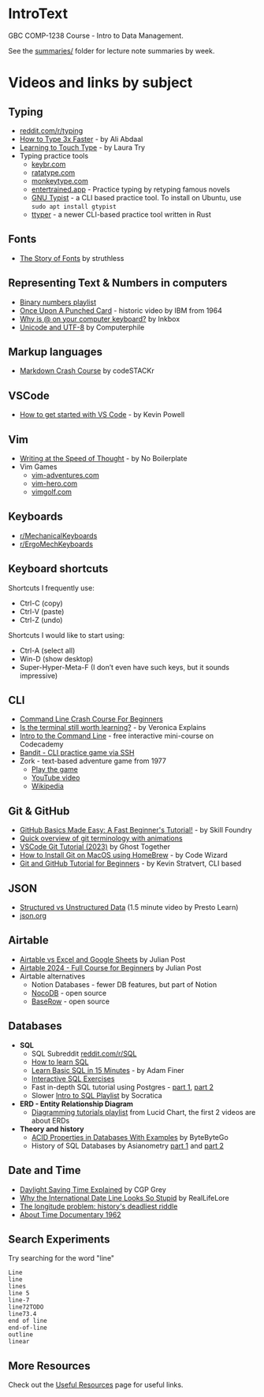 # IntroText
GBC COMP-1238 Course - Intro to Data Management.

See the [summaries/](/summaries/) folder for lecture note summaries by week.


# Videos and links by subject

## Typing
- [reddit.com/r/typing](https://www.reddit.com/r/typing/)
- [How to Type 3x Faster](https://www.youtube.com/watch?v=tU_AXrvQjpo) - by Ali Abdaal
- [Learning to Touch Type](https://www.youtube.com/watch?v=IIPU20kekCo) - by Laura Try
- Typing practice tools
  - [keybr.com](https://www.keybr.com/)
  - [ratatype.com](https://www.ratatype.com/)
  - [monkeytype.com](https://monkeytype.com/)
  - [entertrained.app](https://entertrained.app/) - Practice typing by retyping famous novels
  - [GNU Typist](https://www.gnu.org/savannah-checkouts/gnu/gtypist/gtypist.html) - a CLI based practice tool.
    To install on Ubuntu, use `sudo apt install gtypist`
  - [ttyper](https://github.com/max-niederman/ttyper) - a newer CLI-based practice tool written in Rust

## Fonts
- [The Story of Fonts](https://www.youtube.com/watch?v=WVfRxFwVHQc) by struthless

## Representing Text & Numbers in computers
- [Binary numbers playlist](https://www.youtube.com/watch?v=cJNm938Xwao&list=PLTd6ceoshprcpen2Jvs_JiuvWvqIAkzea)
- [Once Upon A Punched Card](https://www.youtube.com/watch?v=BlUWg2nxCz0) - historic video by IBM from 1964
- [Why is @ on your computer keyboard?](https://www.youtube.com/watch?v=MjE03a8PGko) by Inkbox
- [Unicode and UTF-8](https://www.youtube.com/watch?v=MijmeoH9LT4) by Computerphile

## Markup languages
 - [Markdown Crash Course](https://www.youtube.com/watch?v=ftOBvusMHjQ) by codeSTACKr

## VSCode
- [How to get started with VS Code](https://www.youtube.com/watch?v=EUJlVYggR1Y) - by Kevin Powell

## Vim
- [Writing at the Speed of Thought](https://www.youtube.com/watch?v=sqm4-B07LsE) - by No Boilerplate
- Vim Games
  - [vim-adventures.com](https://vim-adventures.com/)
  - [vim-hero.com](https://www.vim-hero.com/)
  - [vimgolf.com](https://www.vimgolf.com/)

## Keyboards
 - [r/MechanicalKeyboards](https://www.reddit.com/r/MechanicalKeyboards/)
 - [r/ErgoMechKeyboards](https://www.reddit.com/r/ErgoMechKeyboards/)

## Keyboard shortcuts
Shortcuts I frequently use: 
- Ctrl-C (copy)
- Ctrl-V (paste)
- Ctrl-Z (undo)

Shortcuts I would like to start using: 
- Ctrl-A (select all)
- Win-D (show desktop)
- Super-Hyper-Meta-F (I don’t even have such keys, but it sounds impressive)

## CLI
- [Command Line Crash Course For Beginners](https://www.youtube.com/watch?v=uwAqEzhyjtw)
- [Is the terminal still worth learning?](https://www.youtube.com/watch?v=PwoD3XxYLII) - by Veronica Explains
- [Intro to the Command Line](https://www.codecademy.com/learn/intro-to-the-command-line) - free interactive mini-course on Codecademy
- [Bandit - CLI practice game via SSH](https://overthewire.org/wargames/bandit/)
- Zork - text-based adventure game from 1977
  - [Play the game](https://www.pcjs.org/software/pcx86/game/infocom/zork1/)
  - [YouTube video](https://www.youtube.com/watch?v=HCIesZ1yY_w)
  - [Wikipedia](https://en.wikipedia.org/wiki/Zork)
  

## Git & GitHub
- [GitHub Basics Made Easy: A Fast Beginner's Tutorial!](https://www.youtube.com/watch?v=Oaj3RBIoGFc) - by Skill Foundry
- [Quick overview of git terminology with animations](https://www.youtube.com/watch?v=e9lnsKot_SQ)
- [VSCode Git Tutorial (2023)](https://www.youtube.com/watch?v=WAqWUfGIQYI) by Ghost Together
- [How to Install Git on MacOS using HomeBrew](https://www.youtube.com/watch?v=B4qsvQ5IqWk) - by Code Wizard
- [Git and GitHub Tutorial for Beginners](https://www.youtube.com/watch?v=tRZGeaHPoaw) - by Kevin Stratvert, CLI based


## JSON
- [Structured vs Unstructured Data](https://www.youtube.com/watch?v=lsR8P1LLf2w) (1.5 minute video by Presto Learn)
- [json.org](https://www.json.org/json-en.html)

## Airtable
 - [Airtable vs Excel and Google Sheets](https://www.youtube.com/watch?v=RHFvUmptIs0) by Julian Post
 - [Airtable 2024 - Full Course for Beginners](https://www.youtube.com/watch?v=Hq3rQpodt58) by Julian Post
 - Airtable alternatives
   - Notion Databases - fewer DB features, but part of Notion
   - [NocoDB](https://nocodb.com/) - open source
   - [BaseRow](https://baserow.io/) - open source

## Databases
- **SQL**
  - SQL Subreddit [reddit.com/r/SQL](https://www.reddit.com/r/SQL/)
  - [How to learn SQL](https://www.youtube.com/watch?v=ITwW825L4zg)
  - [Learn Basic SQL in 15 Minutes](https://www.youtube.com/watch?v=kbKty5ZVKMY) - by Adam Finer
  - [Interactive SQL Exercises](https://www.w3schools.com/sql/sql_exercises.asp)
  - Fast in-depth SQL tutorial using Postgres - [part 1](https://www.youtube.com/watch?v=ipIw-Fp3LBs), [part 2](https://www.youtube.com/watch?v=5t1fW3KG920)
  - Slower [Intro to SQL Playlist](https://www.youtube.com/watch?v=nWyyDHhTxYU&list=PLi01XoE8jYojRqM4qGBF1U90Ee1Ecb5tt) by Socratica
- **ERD - Entity Relationship Diagram**
  - [Diagramming tutorials playlist](https://www.youtube.com/watch?v=xsg9BDiwiJE&list=PLUoebdZqEHTxpGCwKrb82cIvHNoNaBb4R&index=1) from Lucid Chart, the first 2 videos are about ERDs
- **Theory and history**
  - [ACID Properties in Databases With Examples](https://www.youtube.com/watch?v=GAe5oB742dw) by ByteByteGo
  - History of SQL Databases by Asianometry [part 1](https://www.youtube.com/watch?v=z8L202FlmD4) and [part 2](https://www.youtube.com/watch?v=zSn8il5Mo5s)

## Date and Time
- [Daylight Saving Time Explained](https://www.youtube.com/watch?v=84aWtseb2-4) by CGP Grey
- [Why the International Date Line Looks So Stupid](https://www.youtube.com/watch?v=cpKuBlvef6A) by RealLifeLore
- [The longitude problem: history's deadliest riddle](https://www.youtube.com/watch?v=3mHC-Pf8-dU)
- [About Time Documentary 1962](https://www.youtube.com/watch?v=e__emnxC2Gc)


## Search Experiments
Try searching for the word "line"

```
Line
line
lines
line 5
line-7
line72TODO
line73.4
end of line
end-of-line
outline
linear
```

## More Resources

Check out the [Useful Resources](links.md) page for useful links.